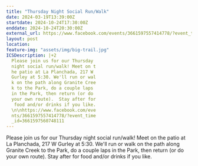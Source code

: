 ```yaml
---
title: "Thursday Night Social Run/Walk"
date: 2024-03-19T13:39:00Z
startdate: 2024-10-24T17:30:00Z
enddate: 2024-10-24T20:30:00Z
external_url: https://www.facebook.com/events/3661597557414778/?event_time_id=3661597560748111
layout: post
location: 
feature-img: "assets/img/big-trail.jpg"
ICSDescription: |+2
  Please join us for our Thursday   night social run/walk! Meet on t  he patio at La Planchada, 217 W   Gurley at 5:30. We'll run or wal  k on the path along Granite Cree  k to the Park, do a couple laps   in the Park, then return (or do   your own route).  Stay after for   food and/or drinks if you like.  \n\nhttps://www.facebook.com/eve  nts/3661597557414778/?event_time  _id=3661597560748111
---
```


Please join us for our Thursday night social run/walk! Meet on the patio at La Planchada, 217 W Gurley at 5&#58;30. We'll run or walk on the path along Granite Creek to the Park, do a couple laps in the Park, then return (or do your own route).  Stay after for food and/or drinks if you like.<br>
  <br>
  
